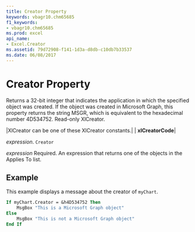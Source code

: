 ```yaml
---
title: Creator Property
keywords: vbagr10.chm65685
f1_keywords:
- vbagr10.chm65685
ms.prod: excel
api_name:
- Excel.Creator
ms.assetid: 79d72908-f141-1d3a-d8db-c10db7b33537
ms.date: 06/08/2017
---
```



# Creator Property

Returns a 32-bit integer that indicates the application in which the specified object was created. If the object was created in Microsoft Graph, this property returns the string MSGR, which is equivalent to the hexadecimal number 4D534752. Read-only XlCreator.



|XlCreator can be one of these XlCreator constants.|
| **xlCreatorCode**|

 _expression_. `Creator`

 _expression_ Required. An expression that returns one of the objects in the Applies To list.

## Example

This example displays a message about the creator of  `myChart`.


```vb
If myChart.Creator = &h4D534752 Then 
    MsgBox "This is a Microsoft Graph object" 
Else 
    MsgBox "This is not a Microsoft Graph object" 
End If
```


